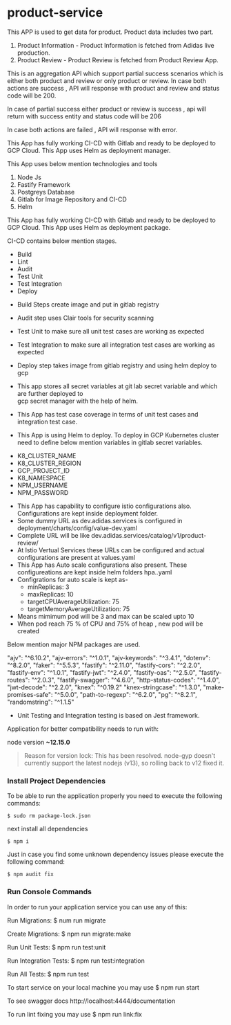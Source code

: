 # product-service
This APP is used to get data for product. Product data includes two part.
1. Product Information - Product Information is fetched from Adidas live production.
2. Product Review - Product Review is fetched from Product Review App.


This is an aggregation API which  support partial success scenarios 
which is either both product and review or only product or review.
In case both actions are success , API will response with product and review
and status code will be 200.

In case of partial success either product or review is success , api will return
with success entity and status code will be 206

In case both actions are failed , API will response with error.



This App has fully working CI-CD with Gitlab and ready to be deployed to GCP Cloud.
This App uses Helm as deployment manager. 


This App uses below mention technologies and tools
1. Node Js 
2. Fastify Framework
3. Postgreys Database 
4. Gitlab for Image Repository and CI-CD
5. Helm 

This App has fully working CI-CD with Gitlab and ready to be deployed to GCP Cloud.
This App uses Helm as deployment package. 

CI-CD contains below mention stages.
* Build
* Lint 
* Audit
* Test Unit
* Test Integration 
* Deploy

- Build Steps create image and put in gitlab registry
- Audit step uses Clair tools for security scanning 
- Test Unit to make sure all unit test cases are working as expected
- Test Integration to make sure all integration test cases are working as expected
- Deploy step takes image from gitlab  registry and using helm deploy to gcp

- This app stores all secret variables at git lab secret variable and which are further  deployed to  
gcp secret manager with the help of helm.

- This App has test case coverage in terms of unit test cases and  integration test case.

- This App is using Helm to deploy. To deploy in GCP Kubernetes cluster need to define below mention 
variables in gitlab secret variables.

* K8_CLUSTER_NAME
* K8_CLUSTER_REGION
* GCP_PROJECT_ID
* K8_NAMESPACE
* NPM_USERNAME
* NPM_PASSWORD

- This App has capability to configure istio configurations also. Configurations are kept 
inside deployment folder.
- Some dummy URL as dev.adidas.services is configured in deployment/charts/config/value-dev.yaml 
- Complete URL will be like dev.adidas.services/catalog/v1/product-review/
- At Istio Vertual Services these URLs can be configured and actual configurations are present at values.yaml 
- This App has Auto scale configurations also present. These configureations are kept inside helm folders hpa..yaml
- Configrations for auto scale is kept as-
   * minReplicas: 3
   * maxReplicas: 10
   * targetCPUAverageUtilization: 75
   * targetMemoryAverageUtilization: 75
- Means mimimum pod will be 3 and max can be scaled upto 10
- When pod reach 75 % of CPU and 75% of heap , new pod will be created

Below mention major NPM packages are used.

"ajv": "^6.10.2",
"ajv-errors": "^1.0.1",
"ajv-keywords": "^3.4.1",
"dotenv": "^8.2.0",
"faker": "^5.5.3",
"fastify": "^2.11.0",
"fastify-cors": "^2.2.0",
"fastify-env": "^1.0.1",
"fastify-jwt": "^2.4.0",
"fastify-oas": "^2.5.0",
"fastify-routes": "^2.0.3",
"fastify-swagger": "^4.6.0",
"http-status-codes": "^1.4.0",
"jwt-decode": "^2.2.0",
"knex": "^0.19.2"
"knex-stringcase": "^1.3.0",
"make-promises-safe": "^5.0.0",
"path-to-regexp": "^6.2.0",
"pg": "^8.2.1",
"randomstring": "^1.1.5"

- Unit Testing and Integration testing is based on Jest framework.


Application for better compatibility needs to run with:

node version **~12.15.0**

> Reason for version lock: This has been resolved. node-gyp doesn't
> currently support the latest nodejs (v13), so rolling back to v12
> fixed it.


### Install Project Dependencies

To be able to run the application properly you need to execute the
following commands:

    $ sudo rm package-lock.json

next install all dependencies

    $ npm i

Just in case you find some unknown dependency issues please execute
the following command:

    $ npm audit fix


### Run Console Commands

In order to run your application service
you can use any of this:

Run Migrations:
    $ num run migrate

Create Migrations:
    $ npm run migrate:make

Run Unit Tests:
    $ npm run test:unit

Run Integration Tests:
    $ npm run test:integration

Run All Tests:
    $ npm run test

To start service on your local machine you may use
    $ npm run start

To see swagger docs
    http://localhost:4444/documentation

To run lint fixing you may use
    $ npm run link:fix

